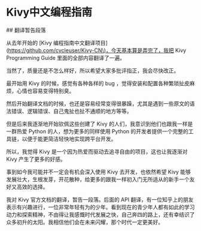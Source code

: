 # Kivy中文编程指南

\#\# 翻译暂告段落

从去年开始的 \[Kivy 编程指南中文翻译项目\]\([https://github.com/cycleuser/Kivy-CN\)，今天基本算是弄完了，我把](https://github.com/cycleuser/Kivy-CN\)，今天基本算是弄完了，我把) Kivy Programming Guide 里面的全部内容翻译了一遍。

当然了，质量还是不怎么样好，所以希望大家多批评指正，我会尽快改正。

最开始用 Kivy 的时候，感觉有各种各样的 bug ，觉得安装和配置各种繁琐扯皮麻烦，心情也容易变得特别臭。

然后开始翻译文档的时候，也还是容易经常变得很暴躁，尤其是遇到一些原文的语法错误、逻辑错误、自己鬼扯也扯不通顺的地方等等。

但是后来我逐渐地开始钦佩这些创建了 Kivy 的人们，我意识到他们也跟我一样是一群热爱 Python 的人，想为更多的同样使用 Python 的开发者提供一个完整的工具链，以便于能更简洁轻快地实现跨平台开发。

所以，我觉得 Kivy 是一个因为热爱而驱动去追寻自由的项目，这也让我逐渐对 Kivy 产生了更多的好感。

事到如今我可能并不一定会有机会深入使用 Kivy 去开发，也依然希望 Kivy 能够发展壮大，生根发芽，开花散种，给更多的跟我一样初入门无所适从的新手一个友好又高效的选择。

我对 Kivy 官方文档的翻译，暂告一段落。后面的 API 翻译，有一位知乎上的朋友表示有兴趣进行，一位非常年轻有为的少年。看到现在的青少年人都有如此的学习动力和探索精神，不由得让我感慨时代发展之快，自己奔四的路上，还有幸结识了众多初升的太阳。我相信他们会在未来闪耀，那个时代一定更美好。



